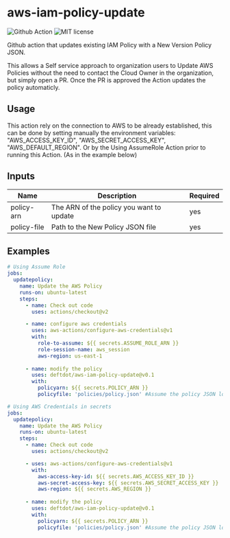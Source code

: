 # aws-iam-policy-update
![Github Action](https://flat.badgen.net/badge/Github/Action/green?icon=github)
![MIT license](https://flat.badgen.net/badge/License/MIT/green)

Github action that updates existing IAM Policy with a New Version Policy JSON.

This allows a Self service approach to organization users to Update AWS Policies without the need to contact the Cloud Owner in the organization, but simply open a PR.
Once the PR is approved the Action updates the policy automaticly.

## Usage
This action rely on the connection to AWS to be already established, this can be done by setting manually the environment variables: 
"AWS_ACCESS_KEY_ID", "AWS_SECRET_ACCESS_KEY", "AWS_DEFAULT_REGION". 
Or by the Using AssumeRole Action prior to running this Action. (As in the example below)

## Inputs
| Name | Description | Required |
| ---- | ----------- | -------- |
| policy-arn | The ARN of the policy you want to update  | yes |
| policy-file | Path to the New Policy JSON file | yes |


## Examples
```yaml
# Using Assume Role
jobs:
  updatepolicy:
    name: Update the AWS Policy
    runs-on: ubuntu-latest
    steps:
      - name: Check out code
        uses: actions/checkout@v2

      - name: configure aws credentials
        uses: aws-actions/configure-aws-credentials@v1
        with:
          role-to-assume: ${{ secrets.ASSUME_ROLE_ARN }}
          role-session-name: aws_session
          aws-region: us-east-1
      
      - name: modify the policy
        uses: deftdot/aws-iam-policy-update@v0.1
        with:
          policyarn: ${{ secrets.POLICY_ARN }}
          policyfile: 'policies/policy.json' #Assume the policy JSON located at {repo_root}/policies/policy.json
```

```yaml
# Using AWS Credentials in secrets
jobs:
  updatepolicy:
    name: Update the AWS Policy
    runs-on: ubuntu-latest
    steps:
      - name: Check out code
        uses: actions/checkout@v2

      - uses: aws-actions/configure-aws-credentials@v1
        with:
          aws-access-key-id: ${{ secrets.AWS_ACCESS_KEY_ID }}
          aws-secret-access-key: ${{ secrets.AWS_SECRET_ACCESS_KEY }}
          aws-region: ${{ secrets.AWS_REGION }}
      
      - name: modify the policy
        uses: deftdot/aws-iam-policy-update@v0.1
        with:
          policyarn: ${{ secrets.POLICY_ARN }}
          policyfile: 'policies/policy.json' #Assume the policy JSON located at {repo_root}/policies/policy.json
```
